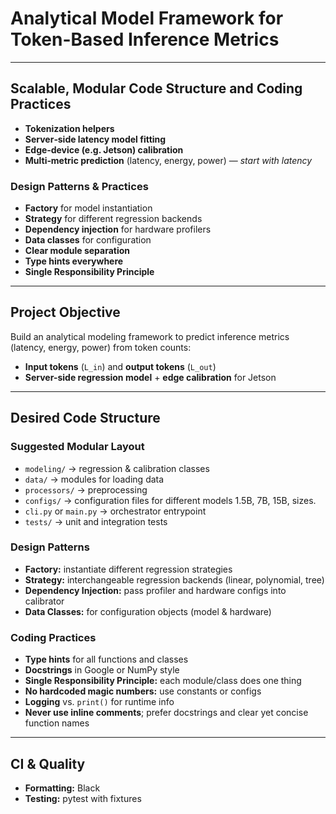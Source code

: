 # Analytical Model Framework for Token-Based Inference Metrics

---

## Scalable, Modular Code Structure and Coding Practices

- **Tokenization helpers**
- **Server‐side latency model fitting**
- **Edge‐device (e.g. Jetson) calibration**
- **Multi‐metric prediction** (latency, energy, power) — _start with latency_

### Design Patterns & Practices

- **Factory** for model instantiation
- **Strategy** for different regression backends
- **Dependency injection** for hardware profilers
- **Data classes** for configuration
- **Clear module separation**
- **Type hints everywhere**
- **Single Responsibility Principle**

---

## Project Objective

Build an analytical modeling framework to predict inference metrics (latency, energy, power) from token counts:

- **Input tokens** (`L_in`) and **output tokens** (`L_out`)
- **Server-side regression model** + **edge calibration** for Jetson

---

## Desired Code Structure

### Suggested Modular Layout

- `modeling/` → regression & calibration classes
- `data/` → modules for loading data 
- `processors/` → preprocessing
- `configs/` → configuration files for different models 1.5B, 7B, 15B, sizes.
- `cli.py` or `main.py` → orchestrator entrypoint
- `tests/` → unit and integration tests

### Design Patterns

- **Factory:** instantiate different regression strategies
- **Strategy:** interchangeable regression backends (linear, polynomial, tree)
- **Dependency Injection:** pass profiler and hardware configs into calibrator
- **Data Classes:** for configuration objects (model & hardware)

### Coding Practices

- **Type hints** for all functions and classes
- **Docstrings** in Google or NumPy style
- **Single Responsibility Principle:** each module/class does one thing
- **No hardcoded magic numbers:** use constants or configs
- **Logging** vs. `print()` for runtime info
- **Never use inline comments**; prefer docstrings and clear yet concise function names

---

## CI & Quality

- **Formatting:** Black
- **Testing:** pytest with fixtures
